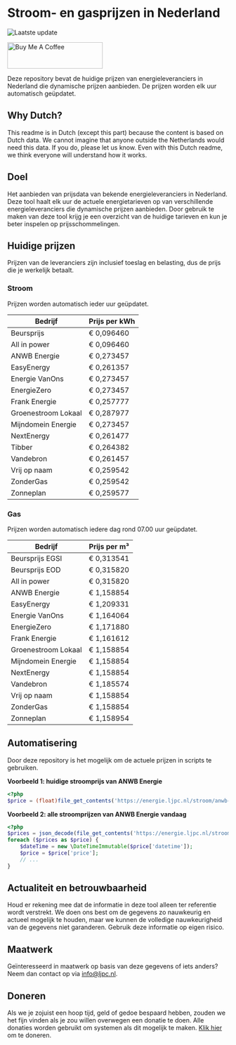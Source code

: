 # Stroom- en gasprijzen in Nederland

![Laatste update](https://img.shields.io/badge/laatste%20update-2025--07--30%2006%3A00%20CET-brightgreen)

<a href="https://www.buymeacoffee.com/Lars-" target="_blank"><img src="https://cdn.buymeacoffee.com/buttons/v2/default-orange.png" alt="Buy Me A Coffee" height="60" style="height: 60px !important;width: 217px !important;" ></a>

Deze repository bevat de huidige prijzen van energieleveranciers in Nederland die dynamische prijzen aanbieden. De prijzen worden elk uur automatisch geüpdatet.

## Why Dutch?

This readme is in Dutch (except this part) because the content is based on Dutch data. We cannot imagine that anyone outside the Netherlands would need this data. If you do, please let us know. Even with this Dutch readme, we think
everyone will understand how it works.

## Doel

Het aanbieden van prijsdata van bekende energieleveranciers in Nederland. Deze tool haalt elk uur de actuele energietarieven op van verschillende energieleveranciers die dynamische prijzen aanbieden. Door gebruik te maken van deze tool
krijg je een overzicht van de huidige tarieven en kun je beter inspelen op prijsschommelingen.

## Huidige prijzen

Prijzen van de leveranciers zijn inclusief toeslag en belasting, dus de prijs die je werkelijk betaalt.

### Stroom

Prijzen worden automatisch ieder uur geüpdatet.

 Bedrijf | Prijs per kWh 
---------|---------------
Beursprijs | € 0,096460
All in power | € 0,096460
ANWB Energie | € 0,273457
EasyEnergy | € 0,261357
Energie VanOns | € 0,273457
EnergieZero | € 0,273457
Frank Energie | € 0,257777
Groenestroom Lokaal | € 0,287977
Mijndomein Energie | € 0,273457
NextEnergy | € 0,261477
Tibber | € 0,264382
Vandebron | € 0,261457
Vrij op naam | € 0,259542
ZonderGas | € 0,259542
Zonneplan | € 0,259577


### Gas

Prijzen worden automatisch iedere dag rond 07.00 uur geüpdatet.

 Bedrijf | Prijs per m³ 
---------|--------------
Beursprijs EGSI | € 0,313541
Beursprijs EOD | € 0,315820
All in power | € 0,315820
ANWB Energie | € 1,158854
EasyEnergy | € 1,209331
Energie VanOns | € 1,164064
EnergieZero | € 1,171880
Frank Energie | € 1,161612
Groenestroom Lokaal | € 1,158854
Mijndomein Energie | € 1,158854
NextEnergy | € 1,158854
Vandebron | € 1,185574
Vrij op naam | € 1,158854
ZonderGas | € 1,158854
Zonneplan | € 1,158954


## Automatisering

Door deze repository is het mogelijk om de actuele prijzen in scripts te gebruiken.

**Voorbeeld 1: huidige stroomprijs van ANWB Energie**

```php
<?php
$price = (float)file_get_contents('https://energie.ljpc.nl/stroom/anwb-energie-nu.txt');

```

**Voorbeeld 2: alle stroomprijzen van ANWB Energie vandaag**

```php
<?php
$prices = json_decode(file_get_contents('https://energie.ljpc.nl/stroom/all-in-power-vandaag.json'),true);
foreach ($prices as $price) {
    $dateTime = new \DateTimeImmutable($price['datetime']);
    $price = $price['price'];
    // ...
}
```

## Actualiteit en betrouwbaarheid

Houd er rekening mee dat de informatie in deze tool alleen ter referentie wordt verstrekt. We doen ons best om de gegevens zo nauwkeurig en actueel mogelijk te houden, maar we kunnen de volledige nauwkeurigheid van de gegevens niet
garanderen. Gebruik deze informatie op eigen risico.

## Maatwerk

Geïnteresseerd in maatwerk op basis van deze gegevens of iets anders? Neem dan contact op
via [info@ljpc.nl](mailto:info@ljpc.nl?subject=Energie%20prijzen).

## Doneren

Als we je zojuist een hoop tijd, geld of gedoe bespaard hebben, zouden we het fijn vinden als je zou willen overwegen een
donatie te doen. Alle donaties worden gebruikt om systemen als dit mogelijk te
maken. [Klik hier](https://www.buymeacoffee.com/Lars-) om te doneren.
